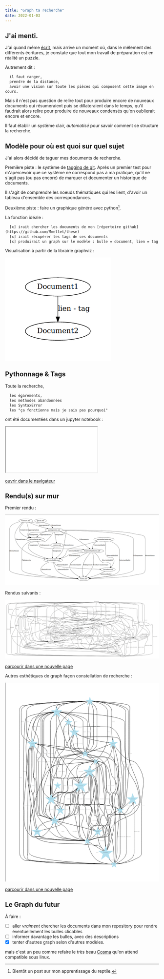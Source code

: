 ```yaml
---
title: "Graph ta recherche"
date: 2022-01-03
---
```


## J'ai menti. 

J'ai quand même [écrit](https://blank.blue/cherches/je-necris-pas-ma-these-je-la-fais/), mais arrive un moment où, dans le mêlement des différents écritures, je constate que tout mon travail de préparation est en réalité un puzzle. 

Autrement dit :

      il faut ranger, 
      prendre de la distance, 
      avoir une vision sur toute les pièces qui composent cette image en cours. 

Mais il n'est pas question de relire tout pour produire encore de nouveaux documents qui résumeraient puis se dillateraient dans le temps, qu'il faudrait alors relire pour produire de nouveaux condensés qu'on oublierait encore et encore. 

Il faut établir un système clair, *automatisé* pour savoir comment se structure la recherche. 

## Modèle pour où est quoi sur quel sujet 

J'ai alors décidé de taguer mes documents de recherche. 

Première piste : le système de [tagging de git](https://git-scm.com/book/en/v2/Git-Basics-Tagging). Après un premier test pour m'apercevoir que ce système ne correspond pas à ma pratique, qu'il ne s'agit pas (ou pas encore) de marquer et documenter un historique de documents. 

Il s'agit de comprendre les noeuds thématiques qui les lient, d'avoir un tableau d'ensemble des correspondances. 

Deuxième piste : faire un graphique généré avec python[^1]. 

La fonction idéale : 

      [x] irait chercher les documents de mon [répertoire github](https://github.com/Mmellet/these)
      [x] irait récupérer les tags de ces documents
      [x] produirait un graph sur le modèle : bulle = document, lien = tag

Visualisation à partir de la librairie graphviz : 

![Visualisation à partir de la librairie graphviz](/images/Test.png)

## Pythonnage & Tags

Toute la recherche, 

      les égarements, 
      les méthodes abandonnées 
      les SyntaxError
      les "ça fonctionne mais je sais pas pourquoi"
      
ont été documentées dans un jupyter notebook : 

<iframe src="/html/GraphThese.html"></iframe>

<a href="/html/GraphThese.html" target="blank">ouvrir dans le navigateur</a>


## Rendu(s) sur mur

Premier rendu : 

![Graph These 1](/images/GraphThese1.png)

Rendus suivants :

![Graph These 1-1](/images/GraphThese1-1.png)

<a href="/images/GraphThese1-1.png" target="blank">parcourir dans une nouvelle page</a>

Autres esthétiques de graph façon constellation de recherche :

![Graph These 1-2](/images/GraphThese1-2.png)

<a href="/images/GraphThese1-2.png" target="blank">parcourir dans une nouvelle page</a>

## Le Graph du futur

À faire : 

- [ ] aller *vraiment* chercher les documents dans mon repository pour rendre éventuellement les bulles clicables 
- [ ] informer davantage les bulles, avec des descriptions
- [x] tenter d'autres graph selon d'autres modèles. 

mais c'est un peu comme refaire le très beau [Cosma](https://cosma.graphlab.fr) qu'on attend compatible sous linux.

[^1]: Bientôt un post sur mon apprentissage du reptile. 
